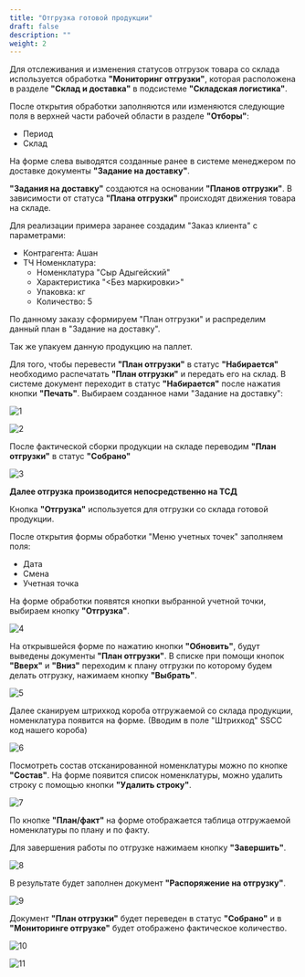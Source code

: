 ```yaml
---
title: "Отгрузка готовой продукции"
draft: false
description: ""
weight: 2
---
```


Для отслеживания и изменения статусов отгрузок товара со склада используется обработка **"Мониторинг отгрузки"**, которая расположена в разделе **"Склад и доставка"** в подсистеме **"Складская логистика"**.

После открытия обработки заполняются или изменяются следующие поля в верхней части рабочей области в разделе **"Отборы"**:

- Период
- Склад

На форме слева выводятся созданные ранее в системе менеджером по доставке документы **"Задание на доставку"**.

**"Задания на доставку"** создаются на основании **"Планов отгрузки"**. В зависимости от статуса **"Плана отгрузки"** происходят движения товара на складе.

Для реализации примера заранее создадим "Заказ клиента" с параметрами:

- Контрагента: Ашан
- ТЧ Номенклатура:
  - Номенклатура "Сыр Адыгейский"
  - Характеристика "<Без маркировки>"
  - Упаковка: кг
  - Количество: 5

По данному заказу сформируем "План отгрузки" и распределим данный план в "Задание на доставку".

Так же упакуем данную продукцию на паллет.

Для того, чтобы перевести **"План отгрузки"** в статус **"Набирается"** необходимо распечатать **"План отгрузки"** и передать его на склад. В системе документ переходит в статус **"Набирается"** после нажатия кнопки **"Печать"**. Выбираем созданное нами "Задание на доставку":

![1](1.png)

![2](2.png)

После фактической сборки продукции на складе переводим **"План отгрузки"** в статус **"Собрано"**

![3](3.png)

**Далее отгрузка производится непосредственно на ТСД**

Кнопка **"Отгрузка"** используется для отгрузки со склада готовой продукции.

После открытия формы обработки "Меню учетных точек" заполняем поля:

- Дата
- Смена
- Учетная точка

На форме обработки появятся кнопки выбранной учетной точки, выбираем кнопку **"Отгрузка"**.

![4](4.png)

На открывшейся форме по нажатию кнопки **"Обновить"**, будут выведены документы **"План отгрузки"**. В списке при помощи кнопок **"Вверх"** и **"Вниз"** переходим к плану отгрузки по которому будем делать отгрузку, нажимаем кнопку **"Выбрать"**.

![5](5.png)

Далее сканируем штрихкод короба отгружаемой со склада продукции, номенклатура появится на форме. (Вводим в поле "Штрихкод" SSCC код нашего короба)

![6](6.png)

Посмотреть состав отсканированной номенклатуры можно по кнопке **"Состав"**. На форме появится список номенклатуры, можно удалить строку с помощью кнопки **"Удалить строку"**.

![7](7.png)

По кнопке **"План/факт"** на форме отображается таблица отгружаемой номенклатуры по плану и по факту.

Для завершения работы по отгрузке нажимаем кнопку **"Завершить"**.

![8](8.png)

В результате будет заполнен документ **"Распоряжение на отгрузку"**.

![9](9.png)

Документ **"План отгрузки"** будет переведен в статус **"Собрано"** и в **"Мониторинге отгрузке"** будет отображено фактическое количество.

![10](10.png)

![11](11.png)
